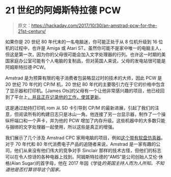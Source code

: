 # 21 世纪的阿姆斯特拉德 PCW

> 原文：<https://hackaday.com/2017/10/30/an-amstrad-pcw-for-the-21st-century/>

如果你是 20 世纪 80 年代末的一名电脑迷，你可能正处于从 8 位机升级到 16 位机的过程中，也许是 Amiga 或 Atari ST。虽然你可能不是家中唯一的电脑主人，但这是第一次，因为你的父母很可能会加入文字处理器的行列。也许这一时期的美国家庭办公室可能有个人电脑的复制品，但对英国人来说，父母的发电站很可能是阿姆斯特拉德·PCW。

Amstrad 是为预算有限的电子消费者包装略显过时的技术的大师，因此 PCW 是 20 世纪 70 年代的 CP/M 机，20 世纪 80 年代的主要吸引力在于它的价格中包含了显示器和打印机。[James Ots]的父母有一个让他非常感兴趣的项目，他已经回到了平台上[，并且正在记录他的工作，使其更新](https://hackaday.io/project/27549-the-pcw-project)。

这是通过劫持打印机 rom 从 SD 卡引导到 CP/M 的最新进展，引起了我们的注意，但阅读所有的构建日志只是冰山一角。他连接了另一台显示器，制作了一个操纵杆端口和一个声卡，并为他的 PCW 增加了内存升级。这些机器中的大多数只能与捆绑的文字处理器一起使用，所以这些是真正的增强。

我们展示了几个涉及 Amstrad CPC 家用电脑的项目，例如[这个带有软盘仿真器](https://hackaday.com/2017/04/22/retrofitting-an-amstrad-cpc6128-with-a-floppy-emulator/)。对于 70 年代和 80 年代消费电子产品的追随者来说，Amstrad 是一家有趣的公司，他们从来没有他们伟大的竞争对手 Sinclair 那样的技术古怪，但他们的标志可以在令人惊讶的各种电器上找到。阿姆斯特拉德的“AMS”是公司创始人艾伦·休格(Alan Sugar)的首字母，他在 2017 年因《学徒*的英国主持人而为人所知。不知道他是否打算领导这个国家。*